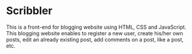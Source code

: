 # Scribbler

This is a front-end for blogging website using HTML, CSS and JavaScript. This blogging website enables to register a new user, create his/her own posts, edit an already existing post, add comments on a post, like a post, etc. 